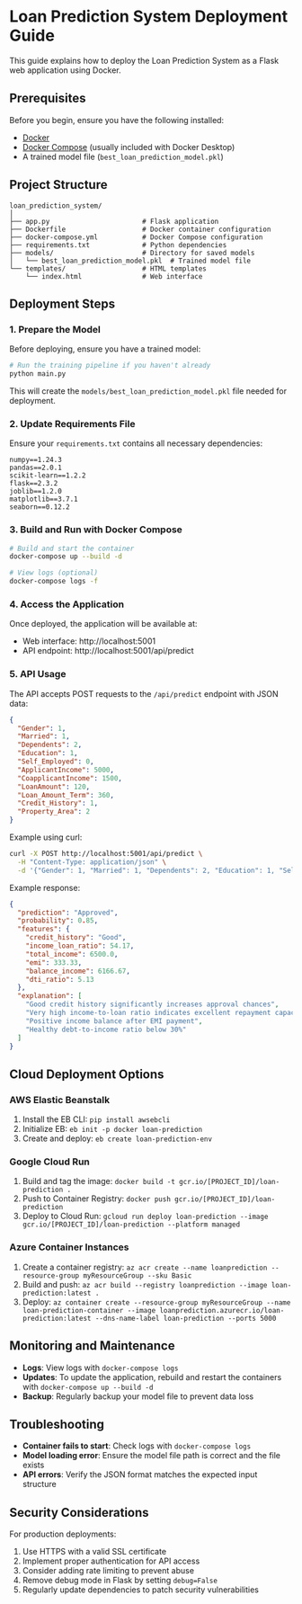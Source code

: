 # Loan Prediction System Deployment Guide

This guide explains how to deploy the Loan Prediction System as a Flask web application using Docker.

## Prerequisites

Before you begin, ensure you have the following installed:

- [Docker](https://docs.docker.com/get-docker/)
- [Docker Compose](https://docs.docker.com/compose/install/) (usually included with Docker Desktop)
- A trained model file (`best_loan_prediction_model.pkl`)

## Project Structure

```
loan_prediction_system/
│
├── app.py                       # Flask application
├── Dockerfile                   # Docker container configuration
├── docker-compose.yml           # Docker Compose configuration
├── requirements.txt             # Python dependencies
├── models/                      # Directory for saved models
│   └── best_loan_prediction_model.pkl  # Trained model file
└── templates/                   # HTML templates
    └── index.html               # Web interface
```

## Deployment Steps

### 1. Prepare the Model

Before deploying, ensure you have a trained model:

```bash
# Run the training pipeline if you haven't already
python main.py
```

This will create the `models/best_loan_prediction_model.pkl` file needed for deployment.

### 2. Update Requirements File

Ensure your `requirements.txt` contains all necessary dependencies:

```
numpy==1.24.3
pandas==2.0.1
scikit-learn==1.2.2
flask==2.3.2
joblib==1.2.0
matplotlib==3.7.1
seaborn==0.12.2
```

### 3. Build and Run with Docker Compose

```bash
# Build and start the container
docker-compose up --build -d

# View logs (optional)
docker-compose logs -f
```

### 4. Access the Application

Once deployed, the application will be available at:

- Web interface: http://localhost:5001
- API endpoint: http://localhost:5001/api/predict

### 5. API Usage

The API accepts POST requests to the `/api/predict` endpoint with JSON data:

```json
{
  "Gender": 1,
  "Married": 1,
  "Dependents": 2,
  "Education": 1,
  "Self_Employed": 0,
  "ApplicantIncome": 5000,
  "CoapplicantIncome": 1500,
  "LoanAmount": 120,
  "Loan_Amount_Term": 360,
  "Credit_History": 1,
  "Property_Area": 2
}
```

Example using curl:

```bash
curl -X POST http://localhost:5001/api/predict \
  -H "Content-Type: application/json" \
  -d '{"Gender": 1, "Married": 1, "Dependents": 2, "Education": 1, "Self_Employed": 0, "ApplicantIncome": 5000, "CoapplicantIncome": 1500, "LoanAmount": 120, "Loan_Amount_Term": 360, "Credit_History": 1, "Property_Area": 2}'
```

Example response:

```json
{
  "prediction": "Approved",
  "probability": 0.85,
  "features": {
    "credit_history": "Good",
    "income_loan_ratio": 54.17,
    "total_income": 6500.0,
    "emi": 333.33,
    "balance_income": 6166.67,
    "dti_ratio": 5.13
  },
  "explanation": [
    "Good credit history significantly increases approval chances",
    "Very high income-to-loan ratio indicates excellent repayment capacity",
    "Positive income balance after EMI payment",
    "Healthy debt-to-income ratio below 30%"
  ]
}
```

## Cloud Deployment Options

### AWS Elastic Beanstalk

1. Install the EB CLI: `pip install awsebcli`
2. Initialize EB: `eb init -p docker loan-prediction`
3. Create and deploy: `eb create loan-prediction-env`

### Google Cloud Run

1. Build and tag the image: `docker build -t gcr.io/[PROJECT_ID]/loan-prediction .`
2. Push to Container Registry: `docker push gcr.io/[PROJECT_ID]/loan-prediction`
3. Deploy to Cloud Run: `gcloud run deploy loan-prediction --image gcr.io/[PROJECT_ID]/loan-prediction --platform managed`

### Azure Container Instances

1. Create a container registry: `az acr create --name loanprediction --resource-group myResourceGroup --sku Basic`
2. Build and push: `az acr build --registry loanprediction --image loan-prediction:latest .`
3. Deploy: `az container create --resource-group myResourceGroup --name loan-prediction-container --image loanprediction.azurecr.io/loan-prediction:latest --dns-name-label loan-prediction --ports 5000`

## Monitoring and Maintenance

- **Logs**: View logs with `docker-compose logs`
- **Updates**: To update the application, rebuild and restart the containers with `docker-compose up --build -d`
- **Backup**: Regularly backup your model file to prevent data loss

## Troubleshooting

- **Container fails to start**: Check logs with `docker-compose logs`
- **Model loading error**: Ensure the model file path is correct and the file exists
- **API errors**: Verify the JSON format matches the expected input structure

## Security Considerations

For production deployments:

1. Use HTTPS with a valid SSL certificate
2. Implement proper authentication for API access
3. Consider adding rate limiting to prevent abuse
4. Remove debug mode in Flask by setting `debug=False`
5. Regularly update dependencies to patch security vulnerabilities
